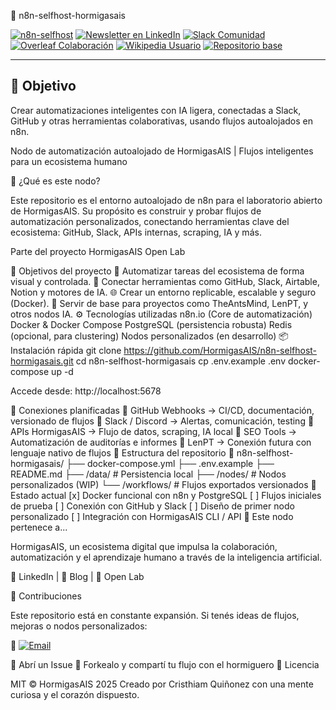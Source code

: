 🧠 n8n-selfhost-hormigasais

[![n8n-selfhost](https://img.shields.io/badge/n8n-selfhost--hormigasais-blue?logo=n8n)](https://github.com/Thrumanshow/n8n-selfhost-hormigasais.)
[![Newsletter en LinkedIn](https://img.shields.io/badge/LinkedIn%20Newsletter-HormigasAIS-blue?logo=linkedin)](https://www.linkedin.com/newsletters/hormigasais-community-7307138608543490048)
[![Slack Comunidad](https://img.shields.io/badge/Slack-Unirse%20a%20la%20comunidad-4A154B?logo=slack)](https://join.slack.com/t/hormigas-ais/shared_invite/zt-33zssiv5x-WXs1_8mQ6_9m0O9g0VNgAA)
[![Overleaf Colaboración](https://img.shields.io/badge/Overleaf-Proyectos%20colaborativos-47A141?logo=overleaf)](https://www.overleaf.com/project/68211943b603360a835cd2cd)
[![Wikipedia Usuario](https://img.shields.io/badge/Wikipedia-Perfil%20HormigasAIS-black?logo=wikipedia)](https://uk.wikipedia.org/wiki/Користувач:HormigasAIS)
[![Repositorio base](https://img.shields.io/badge/GitHub-Laboratorio%20Open%20Lab-24292e?logo=github)](https://github.com/Thrumanshow/Mkdir-HormigasAIS-Open-Lab-/tree/main/.github)

---

## 📌 Objetivo
Crear automatizaciones inteligentes con IA ligera, conectadas a Slack, GitHub y otras herramientas colaborativas, usando flujos autoalojados en n8n.

Nodo de automatización autoalojado de HormigasAIS | Flujos inteligentes para un ecosistema humano

🐜 ¿Qué es este nodo? 

Este repositorio es el entorno autoalojado de n8n para el laboratorio abierto de HormigasAIS. Su propósito es construir y probar flujos de automatización personalizados, conectando herramientas clave del ecosistema: GitHub, Slack, APIs internas, scraping, IA y más.

Parte del proyecto HormigasAIS Open Lab

🚀 Objetivos del proyecto 🤖 Automatizar tareas del ecosistema de forma visual y controlada. 🔁 Conectar herramientas como GitHub, Slack, Airtable, Notion y motores de IA. 🌐 Crear un entorno replicable, escalable y seguro (Docker). 🧠 Servir de base para proyectos como TheAntsMind, LenPT, y otros nodos IA. ⚙️ Tecnologías utilizadas n8n.io (Core de automatización) Docker & Docker Compose PostgreSQL (persistencia robusta) Redis (opcional, para clustering) Nodos personalizados (en desarrollo) 📦 Instalación rápida git clone https://github.com/HormigasAIS/n8n-selfhost-hormigasais.git cd n8n-selfhost-hormigasais cp .env.example .env docker-compose up -d 

Accede desde: http://localhost:5678

🧠 Conexiones planificadas 🔹 GitHub Webhooks → CI/CD, documentación, versionado de flujos 🔹 Slack / Discord → Alertas, comunicación, testing 🔹 APIs HormigasAIS → Flujo de datos, scraping, IA local 🔹 SEO Tools → Automatización de auditorías e informes 🔹 LenPT → Conexión futura con lenguaje nativo de flujos 📂 Estructura del repositorio 📁 n8n-selfhost-hormigasais/ ├── docker-compose.yml ├── .env.example ├── README.md ├── /data/ # Persistencia local ├── /nodes/ # Nodos personalizados (WIP) └── /workflows/ # Flujos exportados versionados 🔧 Estado actual [x] Docker funcional con n8n y PostgreSQL [ ] Flujos iniciales de prueba [ ] Conexión con GitHub y Slack [ ] Diseño de primer nodo personalizado [ ] Integración con HormigasAIS CLI / API 🧪 Este nodo pertenece a... 

HormigasAIS, un ecosistema digital que impulsa la colaboración, automatización y el aprendizaje humano a través de la inteligencia artificial.

🔵 LinkedIn | 🔵 Blog | 🔵 Open Lab

🤝 Contribuciones 

Este repositorio está en constante expansión. Si tenés ideas de flujos, mejoras o nodos personalizados:

📩 [![Email](https://img.shields.io/badge/email-chrisquionez354@gmail.com-007bff?style=flat-square&logo=gmail&logoColor=white)](mailto:chrisquionez354@gmail.com) 

📌 Abrí un Issue 🍃 Forkealo y compartí tu flujo con el hormiguero 🪪 Licencia 

MIT © HormigasAIS 2025
Creado por Cristhiam Quiñonez con una mente curiosa y el corazón dispuesto.

